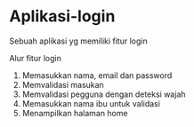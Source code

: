 # Aplikasi-login
Sebuah aplikasi yg memiliki fitur login

Alur fitur login
1. Memasukkan nama, email dan password
2. Memvalidasi masukan
3. Memvalidasi pegguna dengan deteksi wajah
4. Memasukkan nama ibu untuk validasi
5. Menampilkan halaman home
   
